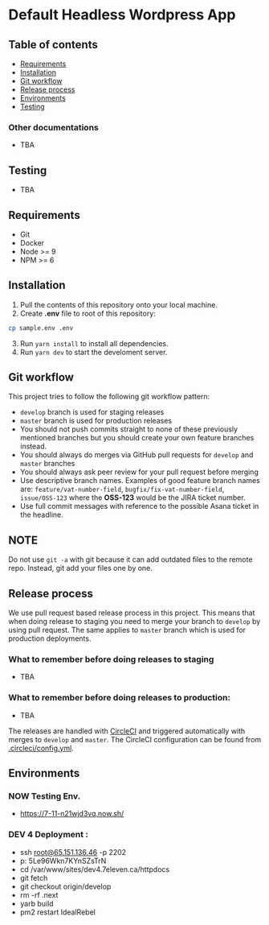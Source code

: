 # Default Headless Wordpress App

## Table of contents

- [Requirements](#requirements)
- [Installation](#installation)
- [Git workflow](#git-workflow)
- [Release process](#release-process)
- [Environments](#environments)
- [Testing](docs/testing.md)

### Other documentations
- TBA


## Testing
- TBA


## Requirements

- Git
- Docker
- Node >= 9
- NPM >= 6

## Installation

1. Pull the contents of this repository onto your local machine.
2. Create **.env** file to root of this repository:

```bash
cp sample.env .env
```

3. Run `yarn install` to install all dependencies.
4. Run `yarn dev` to start the develoment server.

## Git workflow

This project tries to follow the following git workflow pattern:

- `develop` branch is used for staging releases
- `master` branch is used for production releases
- You should not push commits straight to none of these previously mentioned branches but you should create your own feature branches instead.
- You should always do merges via GitHub pull requests for `develop` and `master` branches
- You should always ask peer review for your pull request before merging
- Use descriptive branch names. Examples of good feature branch names are: `feature/vat-number-field`, `bugfix/fix-vat-number-field`, `issue/OSS-123` where the **OSS-123** would be the JIRA ticket number.
- Use full commit messages with reference to the possible Asana ticket in the headline.

## NOTE
  Do not use ```git -a``` with git because it can add outdated files to the remote repo. Instead, git add your files one by one.

## Release process

We use pull request based release process in this project. This means that when doing release to staging you need to merge your branch to `develop` by using pull request. The same applies to `master` branch which is used for production deployments.

### What to remember before doing releases to **staging**
- TBA

### What to remember before doing releases to **production**:
- TBA

The releases are handled with [CircleCI](https://circleci.com/gh/jouzen) and triggered automatically with merges to `develop` and `master`. The CircleCI configuration can be found from [.circleci/config.yml](.circleci/config.yml).

## Environments
### NOW Testing Env. 
- https://7-11-n21wjd3vq.now.sh/

### DEV 4 Deployment : 
- ssh root@65.151.136.46 -p 2202
- p: 5Le96Wkn7KYnSZsTrN
- cd /var/www/sites/dev4.7eleven.ca/httpdocs
- git fetch 
- git checkout origin/develop
- rm -rf .next
- yarb build
- pm2 restart IdealRebel
 
